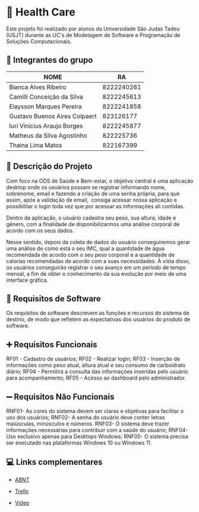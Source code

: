 # 📄 Health Care

Este projeto foi realizado por alunos da Universidade São Judas Tadeu (USJT) durante as UC's de Modelagem de Software e Programação de Soluções Computacionais.

## 👥 Integrantes do grupo
NOME | RA
--- | --- 
Bianca Alves Ribeiro | 8222240261 
Camilli Conceição da Silva | 8222245613
Elaysson Marques Pereira | 8222241858 
Gustavo Buenos Aires Colpaert | 823126177 
Iuri Vinicius Araujo Borges | 8222245877 
Matheus da Silva Agostinho | 822225736 
Thaina Lima Matos | 822167399 


## 🤔 Descrição do Projeto
Com foco na ODS de Saúde e Bem-estar, o objetivo central é uma aplicação desktop onde os usuários possam se registrar informando nome, sobrenome, email e fazendo a criação de uma senha própria, para que assim, após a validação de email,  consiga acessar nossa aplicação e possibilitar o login toda vez que por acessar as informações ali contidas.

Dentro da aplicação, o usuário cadastra seu peso, sua altura, idade e gênero, com a finalidade de disponibilizarmos uma análise corporal de acordo com os seus dados.

Nesse sentido, depois da coleta de dados do usuário conseguiremos gerar uma análise de como está o seu IMC, qual a quantidade de água recomendada de acordo com o seu peso corporal e a quantidade de calorias recomendadas de acordo com a suas necessidades. À vista disso, os usuários conseguirão registrar o seu avanço em um período de tempo mensal, a fim de obter o conhecimento da sua evolução por meio de uma interface gráfica.


## 💬 Requisitos de Software

Os requisitos de software descrevem as funções e recursos  do sistema de destino, de modo que refletem as expectativas dos usuários do produto de software.

## ➕ Requisitos Funcionais

RF01 - Cadastro de usuários;
RF02 - Realizar login;
RF03 - Inserção de informações como peso atual, altura atual e seu consumo de carboidrato diário;
RF04 - Permitirá a consulta das informações inseridas pelo usuário para acompanhamento;
RF05 - Acesso ao dashboard pelo administrador.

## ➖ Requisitos Não Funcionais

RNF01- As cores do sistema devem ser claras e objetivas para facilitar o uso dos usuários;
RNF02- A senha do usuário deve conter letras maiúsculas, minúsculos e números.
RNF03- O sistema deve trazer informações necessárias para contribuir com a saúde do usuário;
RNF04- Uso exclusivo apenas para Desktops Windows;
RNF05- O sistema precisa ser executado nas plataformas Windows 10 ou Windows 11.


## 💻 Links complementares

- [ABNT](https://docs.google.com/document/d/1RtBwjO28KdBWv0ueOKD_tDVqr8WaGlNlIrqII6yfLa8/edit?usp=sharing)

- [Trello](https://trello.com/b/JeLIDsBZ/health-care)

- [Video](https://www.youtube.com/watch?v=rwGKivQlvB4)
